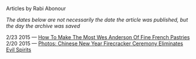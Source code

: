 Articles by Rabi Abonour

*The dates below are not necessarily the date the article was published, but the day the archive was saved*

2/23 2015 — [How To Make The Most Wes Anderson Of Fine French Pastries](https://web.archive.org/web/20150223042608/http://gothamist.com/2015/02/22/baking_courtesan_au_chocolat.php)  
2/20 2015 — [Photos: Chinese New Year Firecracker Ceremony Eliminates Evil Spirits](https://web.archive.org/web/20150220062712/http://gothamist.com/2015/02/19/chinatown_firecracker_ceremony.php)  
